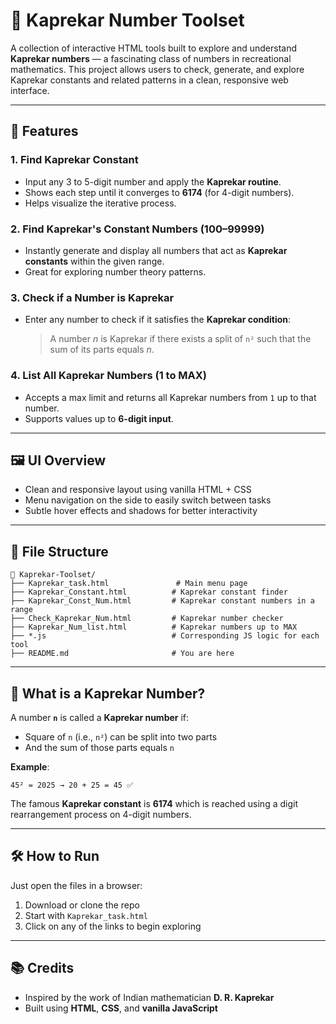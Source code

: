 # 🔢 Kaprekar Number Toolset

A collection of interactive HTML tools built to explore and understand **Kaprekar numbers** — a fascinating class of numbers in recreational mathematics. This project allows users to check, generate, and explore Kaprekar constants and related patterns in a clean, responsive web interface.

---

## 🚀 Features

### 1. **Find Kaprekar Constant**
- Input any 3 to 5-digit number and apply the **Kaprekar routine**.
- Shows each step until it converges to **6174** (for 4-digit numbers).
- Helps visualize the iterative process.

### 2. **Find Kaprekar's Constant Numbers (100–99999)**
- Instantly generate and display all numbers that act as **Kaprekar constants** within the given range.
- Great for exploring number theory patterns.

### 3. **Check if a Number is Kaprekar**
- Enter any number to check if it satisfies the **Kaprekar condition**:
  > A number _n_ is Kaprekar if there exists a split of `n²` such that the sum of its parts equals _n_.

### 4. **List All Kaprekar Numbers (1 to MAX)**
- Accepts a max limit and returns all Kaprekar numbers from `1` up to that number.
- Supports values up to **6-digit input**.

---

## 🖼️ UI Overview

- Clean and responsive layout using vanilla HTML + CSS
- Menu navigation on the side to easily switch between tasks
- Subtle hover effects and shadows for better interactivity

---

## 📁 File Structure

```
📂 Kaprekar-Toolset/
├── Kaprekar_task.html               # Main menu page
├── Kaprekar_Constant.html          # Kaprekar constant finder
├── Kaprekar_Const_Num.html         # Kaprekar constant numbers in a range
├── Check_Kaprekar_Num.html         # Kaprekar number checker
├── Kaprekar_Num_list.html          # Kaprekar numbers up to MAX
├── *.js                            # Corresponding JS logic for each tool
├── README.md                       # You are here
```

---

## 🧠 What is a Kaprekar Number?

A number **`n`** is called a **Kaprekar number** if:

- Square of `n` (i.e., `n²`) can be split into two parts
- And the sum of those parts equals `n`

**Example**:
```
45² = 2025 → 20 + 25 = 45 ✅
```

The famous **Kaprekar constant** is **6174** which is reached using a digit rearrangement process on 4-digit numbers.

---

## 🛠️ How to Run

Just open the files in a browser:

1. Download or clone the repo
2. Start with `Kaprekar_task.html`
3. Click on any of the links to begin exploring

---

## 📚 Credits

- Inspired by the work of Indian mathematician **D. R. Kaprekar**
- Built using **HTML**, **CSS**, and **vanilla JavaScript**
